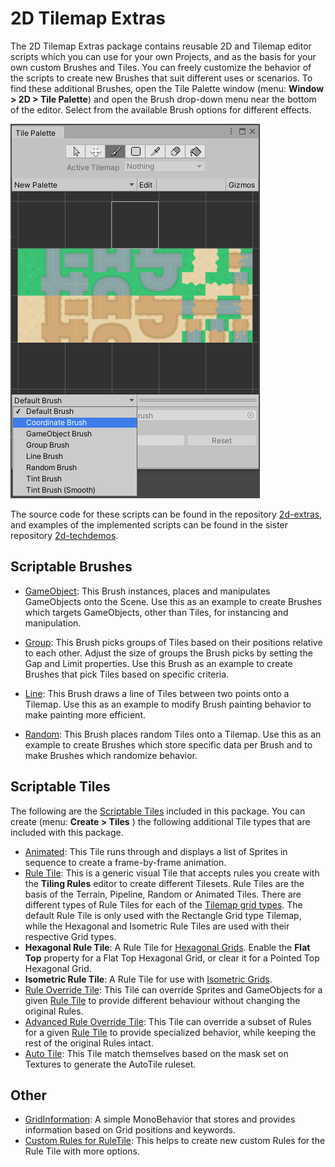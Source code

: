 # 2D Tilemap Extras

The 2D Tilemap Extras package contains reusable 2D and Tilemap editor scripts which you can use for your own Projects,
and as the basis for your own custom Brushes and Tiles. You can freely customize the behavior of the scripts to create
new Brushes that suit different uses or scenarios. To find these additional Brushes, open the Tile Palette window (menu:
__Window > 2D > Tile Palette__) and open the Brush drop-down menu near the bottom of the editor. Select from the
available Brush options for different effects.

![Brush drop-down menu.](images/BrushDropdown.png)

The source code for these scripts can be found in the
repository [2d-extras](https://github.com/Unity-Technologies/2d-extras "2d-extras: Extras for 2d features"), and
examples of the implemented scripts can be found in the sister
repository [2d-techdemos](https://github.com/Unity-Technologies/2d-techdemos "2d-techdemos: Examples for 2d features").

## Scriptable Brushes

- [GameObject](GameObjectBrush.md): This Brush instances, places and manipulates GameObjects onto the Scene. Use this as
  an example to create Brushes which targets GameObjects, other than Tiles, for instancing and manipulation.

- [Group](GroupBrush.md): This Brush picks groups of Tiles based on their positions relative to each other. Adjust the
  size of groups the Brush picks by setting the Gap and Limit properties. Use this Brush as an example to create Brushes
  that pick Tiles based on specific criteria.

- [Line](LineBrush.md): This Brush draws a line of Tiles between two points onto a Tilemap. Use this as an example to
  modify Brush painting behavior to make painting more efficient.

- [Random](RandomBrush.md): This Brush places random Tiles onto a Tilemap. Use this as an example to create Brushes
  which store specific data per Brush and to make Brushes which randomize behavior.

## Scriptable Tiles

The following are the [Scriptable Tiles](Tiles.md) included in this package. You can create (menu: __Create > Tiles__ )
the following additional Tile types that are included with this package.

- [Animated](AnimatedTile.md): This Tile runs through and displays a list of Sprites in sequence to create a
  frame-by-frame animation.
- [Rule Tile](RuleTile.md): This is a generic visual Tile that accepts rules you create with the __Tiling Rules__ editor
  to create different Tilesets. Rule Tiles are the basis of the Terrain, Pipeline, Random or Animated Tiles. There are
  different types of Rule Tiles for each of the [Tilemap grid types](https://docs.unity3d.com/Manual/class-Grid.html).
  The default Rule Tile is only used with the Rectangle Grid type Tilemap, while the Hexagonal and Isometric Rule Tiles
  are used with their respective Grid types.
- __Hexagonal Rule Tile__: A Rule Tile
  for [Hexagonal Grids](https://docs.unity3d.com/Documentation/Manual/Tilemap-Hexagonal.html). Enable the **Flat Top**
  property for a Flat Top Hexagonal Grid, or clear it for a Pointed Top Hexagonal Grid.
- __Isometric Rule Tile__: A Rule Tile for use
  with [Isometric Grids](https://docs.unity3d.com/Documentation/Manual/Tilemap-Isometric-CreateIso.html).
- [Rule Override Tile](RuleOverrideTile.md): This Tile can override Sprites and GameObjects for a
  given [Rule Tile](RuleTile.md) to provide different behaviour without changing the original Rules.
- [Advanced Rule Override Tile](AdvancedRuleOverrideTile.md): This Tile can override a subset of Rules for a
  given [Rule Tile](RuleTile.md) to provide specialized behavior, while keeping the rest of the original Rules intact.
- [Auto Tile](AutoTile.md): This Tile match themselves based on the mask set on Textures to generate the AutoTile
  ruleset.

## Other

- [GridInformation](GridInformation.md): A simple MonoBehavior that stores and provides information based on Grid
  positions and keywords.
- [Custom Rules for RuleTile](CustomRulesForRuleTile.md): This helps to create new custom Rules for the Rule Tile with
  more options.
